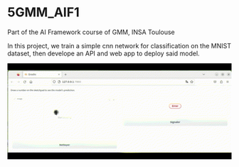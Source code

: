 # 5GMM_AIF1
Part of the AI Framework course of GMM, INSA Toulouse

In this project, we train a simple cnn network for classification on the MNIST dataset, then develope an API and web app to deploy said model.

![](mnist_webapp.gif)

